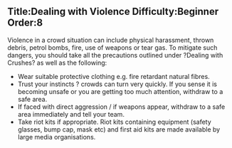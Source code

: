 Title:Dealing with Violence
Difficulty:Beginner
Order:8
---
Violence in a crowd situation can include physical harassment, thrown debris, petrol bombs, fire, use of weapons or tear gas. To mitigate such dangers, you should take all the precautions outlined under ?Dealing with Crushes? as well as the following:

*   Wear suitable protective clothing e.g. fire retardant natural fibres.
*   Trust your instincts ? crowds can turn very quickly. If you sense it is becoming unsafe or you are getting too much attention, withdraw to a safe area.
*   If faced with direct aggression / if weapons appear, withdraw to a safe area immediately and tell your team.
*   Take riot kits if appropriate. Riot kits containing equipment (safety glasses, bump cap, mask etc) and first aid kits are made available by large media organisations.